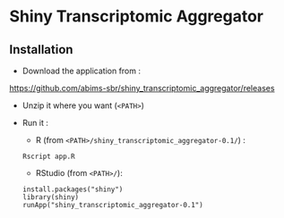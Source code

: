 # Shiny Transcriptomic Aggregator

## Installation

- Download the application from :

https://github.com/abims-sbr/shiny_transcriptomic_aggregator/releases

- Unzip it where you want (`<PATH>`)

- Run it :

	- R (from `<PATH>/shiny_transcriptomic_aggregator-0.1/`) : 

	```
	Rscript app.R
	```


	- RStudio (from `<PATH>/`): 

	```
	install.packages("shiny")
	library(shiny)
	runApp("shiny_transcriptomic_aggregator-0.1")
	```
